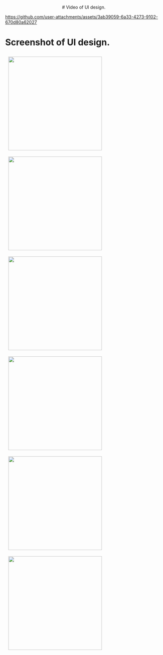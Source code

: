 <p align="center">
# Video of UI design.
  


https://github.com/user-attachments/assets/3ab39059-6a33-4273-9102-670d80a62027



  # Screenshot of UI design.
  <img src="https://github.com/user-attachments/assets/d7c17ce7-07d0-4c17-aa69-e86a43a59f0c" width="300" style="margin:10px;">
  <img src="https://github.com/user-attachments/assets/af59406b-955a-4903-a84d-f925d86b4501" width="300" style="margin:10px;">
  <img src="https://github.com/user-attachments/assets/3eaed3b1-1df0-4eff-9fb8-175324b30d24" width="300" style="margin:10px;">
  <img src="https://github.com/user-attachments/assets/c53eded0-8a3c-4aa8-aafb-daf01869ffeb" width="300" style="margin:10px;">
  <img src="https://github.com/user-attachments/assets/dbf35aab-6df5-4585-b4d2-ec9f3924705f" width="300" style="margin:10px;">
  <img src="https://github.com/user-attachments/assets/0fba5e7b-476e-475f-8c33-83fa153023e0" width="300" style="margin:10px;">
</p>

